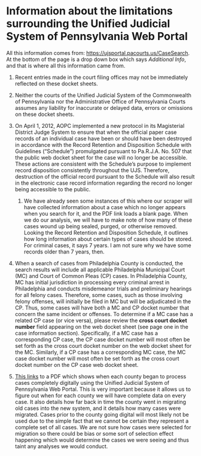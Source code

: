 # Information about the limitations surrounding the Unified Judicial System of Pennsylvania Web Portal

All this information comes from: https://ujsportal.pacourts.us/CaseSearch. At the bottom of the page is a drop down box which says *Additional Info*, and that is where all this information came from.

1. Recent entries made in the court filing offices may not be immediately reflected on these docket sheets.

2. Neither the courts of the Unified Judicial System of the Commonwealth of Pennsylvania nor the Administrative Office of Pennsylvania Courts assumes any liability for inaccurate or delayed data, errors or omissions on these docket sheets.

3. On April 1, 2012, AOPC implemented a new protocol in its Magisterial District Judge System to ensure that when the official paper case records of an individual case have been or should have been destroyed in accordance with the Record Retention and Disposition Schedule with Guidelines (“Schedule”) promulgated pursuant to Pa.R.J.A. No. 507 that the public web docket sheet for the case will no longer be accessible. These actions are consistent with the Schedule’s purpose to implement record disposition consistently throughout the UJS. Therefore, destruction of the official record pursuant to the Schedule will also result in the electronic case record information regarding the record no longer being accessible to the public.

   1. We have already seen some instances of this where our scraper will have collected information about a case which no longer appears when you search for it, and the PDF link loads a blank page. When we do our analysis, we will have to make note of how many of these cases wound up being sealed, purged, or otherwise removed. Looking the Record Retention and Disposition Schedule, it outlines how long information about certain types of cases should be stored. For criminal cases, it says 7 years. I am not sure why we have some records older than 7 years, then.

4. When a search of cases from Philadelphia County is conducted, the search results will include all applicable Philadelphia Municipal Court (MC) and Court of Common Pleas (CP) cases. In Philadelphia County, MC has initial jurisdiction in processing every criminal arrest in Philadelphia and conducts misdemeanor trials and preliminary hearings for all felony cases. Therefore, some cases, such as those involving felony offenses, will initially be filed in MC but will be adjudicated in the CP. Thus, some cases will have both a MC and CP docket number that concern the same incident or offenses. To determine if a MC case has a related CP case (or vice versa), please review the **cross court docket number** field appearing on the web docket sheet (see page one in the case information section). Specifically, if a MC case has a corresponding CP case, the CP case docket number will most often be set forth as the cross court docket number on the web docket sheet for the MC. Similarly, if a CP case has a corresponding MC case, the MC case docket number will most often be set forth as the cross court docket number on the CP case web docket sheet.

5. [This links](https://ujsportal.pacourts.us/resource/lib/CPCMSCaseLoad.pdf) to a PDF which shows when each county began to process cases completely digitally using the Unified Judicial System of Pennsylvania Web Portal. This is very important because it allows us to figure out when for each county we will have complete data on every case. It also details how far back in time the county went in migrating old cases into the new system, and it details how many cases were migrated. Cases prior to the county going digital will most likely not be used due to the simple fact that we cannot be certain they represent a complete set of all cases. We are not sure how cases were selected for migration so there could be bias or some sort of selection effect happening which would determine the cases we were seeing and thus taint any analyses we would conduct.
